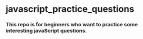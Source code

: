 # javascript_practice_questions

### This repo is for beginners who want to practice some interesting javaScript questions.
